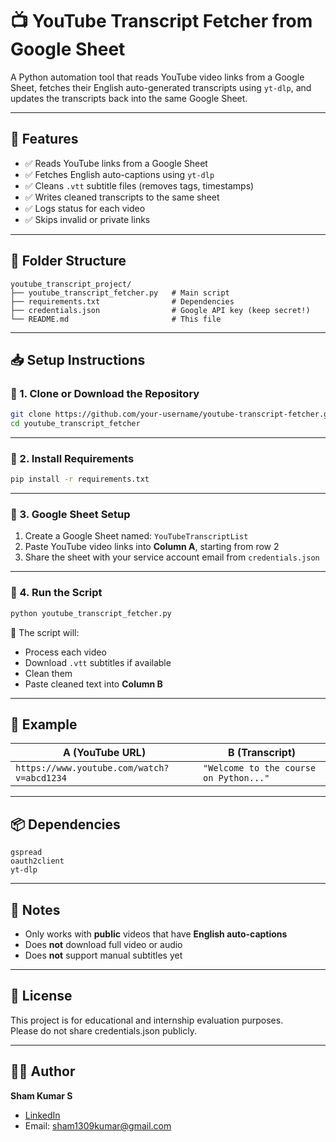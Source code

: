 
# 📺 YouTube Transcript Fetcher from Google Sheet

A Python automation tool that reads YouTube video links from a Google Sheet, fetches their English auto-generated transcripts using `yt-dlp`, and updates the transcripts back into the same Google Sheet.

---

## 🔧 Features

- ✅ Reads YouTube links from a Google Sheet
- ✅ Fetches English auto-captions using `yt-dlp`
- ✅ Cleans `.vtt` subtitle files (removes tags, timestamps)
- ✅ Writes cleaned transcripts to the same sheet
- ✅ Logs status for each video
- ✅ Skips invalid or private links

---

## 📂 Folder Structure

```
youtube_transcript_project/
├── youtube_transcript_fetcher.py   # Main script
├── requirements.txt                # Dependencies
├── credentials.json                # Google API key (keep secret!)
└── README.md                       # This file
```

---

## 📥 Setup Instructions

### 🔹 1. Clone or Download the Repository

```bash
git clone https://github.com/your-username/youtube-transcript-fetcher.git
cd youtube_transcript_fetcher
```

---

### 🔹 2. Install Requirements

```bash
pip install -r requirements.txt
```

---

### 🔹 3. Google Sheet Setup

1. Create a Google Sheet named: `YouTubeTranscriptList`
2. Paste YouTube video links into **Column A**, starting from row 2
3. Share the sheet with your service account email from `credentials.json`

---

### 🔹 4. Run the Script

```bash
python youtube_transcript_fetcher.py
```

📌 The script will:
- Process each video
- Download `.vtt` subtitles if available
- Clean them
- Paste cleaned text into **Column B**

---

## 🧪 Example

| A (YouTube URL)                                     | B (Transcript)                        |
|-----------------------------------------------------|---------------------------------------|
| `https://www.youtube.com/watch?v=abcd1234`          | `"Welcome to the course on Python..."`|

---

## 📦 Dependencies

```text
gspread
oauth2client
yt-dlp
```

---

## 🛑 Notes

- Only works with **public** videos that have **English auto-captions**
- Does **not** download full video or audio
- Does **not** support manual subtitles yet

---

## 📜 License

This project is for educational and internship evaluation purposes.  
Please do not share credentials.json publicly.

---

## 🙋‍♂️ Author

**Sham Kumar S**  
- [LinkedIn](https://www.linkedin.com/in/sham-kumar-a10037323)  
- Email: sham1309kumar@gmail.com
